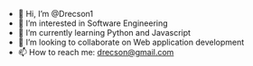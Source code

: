 - 👋 Hi, I’m @Drecson1
- 👀 I’m interested in Software Engineering
- 🌱 I’m currently learning Python and Javascript
- 💞️ I’m looking to collaborate on Web application development
- 📫 How to reach me: drecson@gmail.com

<!---
Drecson1/Drecson1 is a ✨ special ✨ repository because its `README.md` (this file) appears on your GitHub profile.
You can click the Preview link to take a look at your changes.
--->
